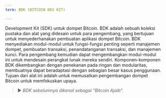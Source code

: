 ```yaml
---
term: BDK (BITCOIN DEV KIT)

---
```

Development Kit (SDK) untuk dompet Bitcoin. BDK adalah sebuah koleksi pustaka dan alat yang didesain untuk para pengembang, yang bertujuan untuk menyederhanakan pembuatan aplikasi dompet Bitcoin. BDK menyediakan modul-modul untuk fungsi-fungsi penting seperti manajemen dompet, pembuatan transaksi, penandatanganan transaksi, dan manajemen kunci. Para pengembang kemudian dapat mengembangkan modul-modul ini untuk mendesain perangkat lunak mereka sendiri. Komponen-komponen BDK dikembangkan dengan penekanan pada ringan dan modularitas, membuatnya dapat beradaptasi dengan sebagian besar kasus penggunaan. Tujuan dari alat ini adalah untuk memusatkan pengembangan dompet Bitcoin untuk memfokuskan upaya.

> ► *BDK sebelumnya dikenal sebagai "Bitcoin Ajaib".*